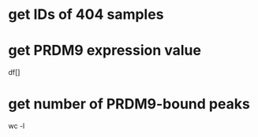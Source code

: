 # get IDs of 404 samples
# get PRDM9 expression value 
df[]
# get number of PRDM9-bound peaks
wc -l 
<!--stackedit_data:
eyJoaXN0b3J5IjpbMTQxOTM0NzkwNF19
-->